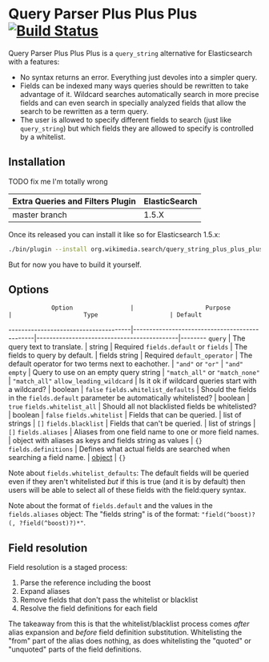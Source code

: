 Query Parser Plus Plus Plus [![Build Status](https://integration.wikimedia.org/ci/buildStatus/icon?job=search-query_string_plus_plus_plus)](https://integration.wikimedia.org/ci/job/search-query_string_plus_plus_plus)
===========================

Query Parser Plus Plus Plus is a ```query_string``` alternative for
Elasticsearch with a features:
* No syntax returns an error. Everything just devoles into a simpler query.
* Fields can be indexed many ways queries should be rewritten to take advantage
of it. Wildcard searches automatically search in more precise fields and can
even search in specially analyzed fields that allow the search to be rewritten
as a term query.
* The user is allowed to specify different fields to search (just like
```query_string```) but which fields they are allowed to specify is controlled
by a whitelist.

Installation
------------

TODO fix me I'm totally wrong

| Extra Queries and Filters Plugin |  ElasticSearch  |
|----------------------------------|-----------------|
| master branch                    | 1.5.X           |


Once its released you can install it like so for Elasticsearch 1.5.x:
```bash
./bin/plugin --install org.wikimedia.search/query_string_plus_plus_plus/0.0.1
```
But for now you have to build it yourself.

Options
-------
                Option                |                    Purpose                    |                    Type                    | Default
--------------------------------------|-----------------------------------------------|--------------------------------------------|--------
```query```                           | The query text to translate.                  | string                                     | Required
```fields.default``` or ```fields```  | The fields to query by default.               | fields string                              | Required
```default_operator```                | The default operator for two terms next to eachother. | ```"and"``` or ```"or"```          | ```"and"```
```empty```                           | Query to use on an empty query string         | ```"match_all"``` or ```"match_none"```    | ```"match_all"```
```allow_leading_wildcard```          | Is it ok if wildcard queries start with a wildcard? | boolean                              | ```false```
```fields.whitelist_defaults```       | Should the fields in the ```fields.default``` parameter be automatically whitelisted? | boolean | ```true```
```fields.whitelist_all```            | Should all not blacklisted fields be whitelisted? | boolean                                | ```false```
```fields.whitelist```                | Fields that can be queried.                   | list of strings                            | ```[]```
```fields.blacklist```                | Fields that can't be queried.                 | list of strings                            | ```[]```
```fields.aliases```                  | Aliases from one field name to one or more field names. | object with aliases as keys and fields string as values | ```{}```
```fields.definitions```              | Defines what actual fields are searched when searching a field name. | [object](docs/format_definitions.md) | ```{}```


Note about ```fields.whitelist_defaults```: The default fields will be queried
even if they aren't whitelisted _but_ if this is true (and it is by default)
then users will be able to select all of these fields with the field:query
syntax.

Note about the format of ```fields.default``` and the values in the
```fields.aliases``` object: The "fields string" is of the format:
```"field(^boost)?(, ?field(^boost)?)*"```.

Field resolution
----------------
Field resolution is a staged process:
1. Parse the reference including the boost
2. Expand aliases
3. Remove fields that don't pass the whitelist or blacklist
4. Resolve the field definitions for each field

The takeaway from this is that the whitelist/blacklist process comes _after_
alias expansion and _before_ field definition substitution. Whitelisting the
"from" part of the alias does nothing, as does whitelisting the "quoted" or
"unquoted" parts of the field definitions.
